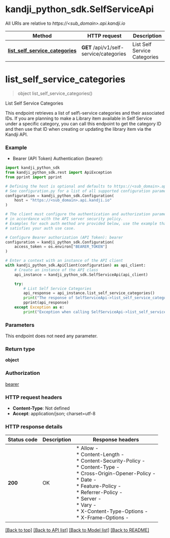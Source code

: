 # kandji_python_sdk.SelfServiceApi

All URIs are relative to *https://&lt;sub_domain&gt;.api.kandji.io*

Method | HTTP request | Description
------------- | ------------- | -------------
[**list_self_service_categories**](SelfServiceApi.md#list_self_service_categories) | **GET** /api/v1/self-service/categories | List Self Service Categories


# **list_self_service_categories**
> object list_self_service_categories()

List Self Service Categories

This endpoint retrieves a list of self\\-service categories and their associated IDs.   If you are planning to make a Library item available in Self Service under a specific category, you can call this endpoint to get the category ID and then use that ID when creating or updating the library item via the Kandji API.

### Example

* Bearer (API Token) Authentication (bearer):

```python
import kandji_python_sdk
from kandji_python_sdk.rest import ApiException
from pprint import pprint

# Defining the host is optional and defaults to https://<sub_domain>.api.kandji.io
# See configuration.py for a list of all supported configuration parameters.
configuration = kandji_python_sdk.Configuration(
    host = "https://<sub_domain>.api.kandji.io"
)

# The client must configure the authentication and authorization parameters
# in accordance with the API server security policy.
# Examples for each auth method are provided below, use the example that
# satisfies your auth use case.

# Configure Bearer authorization (API Token): bearer
configuration = kandji_python_sdk.Configuration(
    access_token = os.environ["BEARER_TOKEN"]
)

# Enter a context with an instance of the API client
with kandji_python_sdk.ApiClient(configuration) as api_client:
    # Create an instance of the API class
    api_instance = kandji_python_sdk.SelfServiceApi(api_client)

    try:
        # List Self Service Categories
        api_response = api_instance.list_self_service_categories()
        print("The response of SelfServiceApi->list_self_service_categories:\n")
        pprint(api_response)
    except Exception as e:
        print("Exception when calling SelfServiceApi->list_self_service_categories: %s\n" % e)
```



### Parameters

This endpoint does not need any parameter.

### Return type

**object**

### Authorization

[bearer](../README.md#bearer)

### HTTP request headers

 - **Content-Type**: Not defined
 - **Accept**: application/json; charset=utf-8

### HTTP response details

| Status code | Description | Response headers |
|-------------|-------------|------------------|
**200** | OK |  * Allow -  <br>  * Content-Length -  <br>  * Content-Security-Policy -  <br>  * Content-Type -  <br>  * Cross-Origin-Opener-Policy -  <br>  * Date -  <br>  * Feature-Policy -  <br>  * Referrer-Policy -  <br>  * Server -  <br>  * Vary -  <br>  * X-Content-Type-Options -  <br>  * X-Frame-Options -  <br>  |

[[Back to top]](#) [[Back to API list]](../README.md#documentation-for-api-endpoints) [[Back to Model list]](../README.md#documentation-for-models) [[Back to README]](../README.md)

